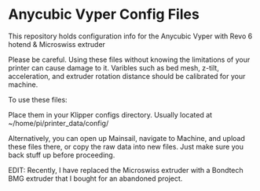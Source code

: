 # Anycubic Vyper Config Files 

This repository holds configuration info for the Anycubic Vyper with Revo 6 hotend &amp; Microswiss extruder

Please be careful. Using these files without knowing the limitations of your printer can cause damage to it. Varibles such as bed mesh, z-tilt, acceleration, and extruder rotation distance should be calibrated for your machine. 

To use these files: 

Place them in your Klipper configs directory. Usually located at ~/home/pi/printer_data/config/ 

Alternatively, you can open up Mainsail, navigate to Machine, and upload these files there, or copy the raw data into new files. Just make sure you back stuff up before proceeding. 

EDIT: Recently, I have replaced the Microswiss extruder with a Bondtech BMG extruder that I bought for an abandoned project. 
